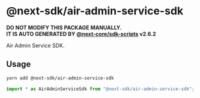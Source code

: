 # @next-sdk/air-admin-service-sdk

**DO NOT MODIFY THIS PACKAGE MANUALLY.**  
**IT IS AUTO GENERATED BY [@next-core/sdk-scripts] v2.6.2**

Air Admin Service SDK.

## Usage

```bash
yarn add @next-sdk/air-admin-service-sdk
```

```ts
import * as AirAdminServiceSdk from "@next-sdk/air-admin-service-sdk";
```

[@next-core/sdk-scripts]: https://github.com/easyops-cn/next-core/tree/master/packages/sdk-scripts
